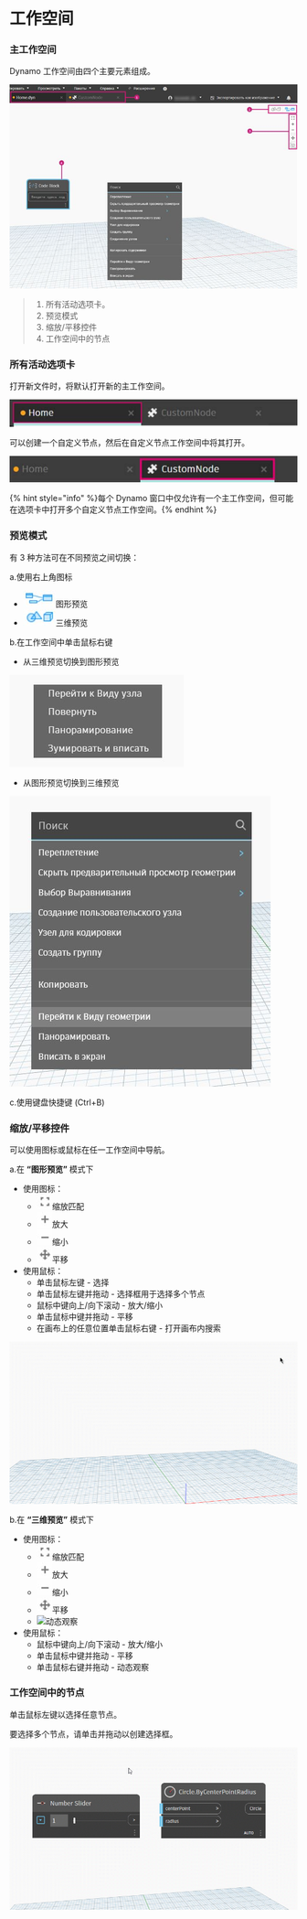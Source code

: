 # 工作空间

### 主工作空间

Dynamo 工作空间由四个主要元素组成。

![](./images/3-1/workspace-ui.jpg)

> 1. 所有活动选项卡。
> 2. 预览模式
> 3. 缩放/平移控件
> 4. 工作空间中的节点

### 所有活动选项卡

打开新文件时，将默认打开新的主工作空间。

![](./images/3-1/workspace-hometab.jpg)

可以创建一个自定义节点，然后在自定义节点工作空间中将其打开。

![](./images/3-1/workspace-customnodetab.jpg)

{% hint style="info" %}每个 Dynamo 窗口中仅允许有一个主工作空间，但可能在选项卡中打开多个自定义节点工作空间。{% endhint %}

### 预览模式

有 3 种方法可在不同预览之间切换：

a.使用右上角图标

* ![](./images/3-1/3-1-04Graphpreviewicon.jpg)图形预览
* ![](./images/3-1/3-1-053Dpreviewicon.jpg)三维预览

b.在工作空间中单击鼠标右键

* 从三维预览切换到图形预览

![](./images/3-1/3-1-06rightclickswitchtographpreview.jpg)

* 从图形预览切换到三维预览

![](./images/3-1/workspace-rightclickswitchtogeometry.jpg)

c.使用键盘快捷键 (Ctrl+B)

### 缩放/平移控件

可以使用图标或鼠标在任一工作空间中导航。

a.在 **“图形预览”** 模式下

* 使用图标：
  * ![](./images/3-1/3-1-08graphpreviewzoomtofitpsd.jpg)缩放匹配
  * ![](./images/3-1/3-1-09graphpreviewzoomin.jpg)放大
  * ![](./images/3-1/3-1-10graphpreviewzoomout.jpg)缩小
  * ![](./images/3-1/3-1-11graphpreviewpan.jpg)平移
* 使用鼠标：
  * 单击鼠标左键 - 选择
  * 单击鼠标左键并拖动 - 选择框用于选择多个节点
  * 鼠标中键向上/向下滚动 - 放大/缩小
  * 单击鼠标中键并拖动 - 平移
  * 在画布上的任意位置单击鼠标右键 - 打开画布内搜索

![](./images/3-1/workspace-incanvassearch.gif)

b.在 **“三维预览”** 模式下

* 使用图标：
  * ![](./images/3-1/3-1-08graphpreviewzoomtofitpsd.jpg)缩放匹配
  * ![](./images/3-1/3-1-09graphpreviewzoomin.jpg)放大
  * ![](./images/3-1/3-1-10graphpreviewzoomout.jpg)缩小
  * ![](./images/3-1/3-1-11graphpreviewpan.jpg)平移
  * ![](./images/3-1/3-1-133Dprevieworbit.jpg)动态观察
* 使用鼠标：
  * 鼠标中键向上/向下滚动 - 放大/缩小
  * 单击鼠标中键并拖动 - 平移
  * 单击鼠标右键并拖动 - 动态观察

### 工作空间中的节点

单击鼠标左键以选择任意节点。

要选择多个节点，请单击并拖动以创建选择框。

![](./images/3-1/workspace-selectionbox.gif)
